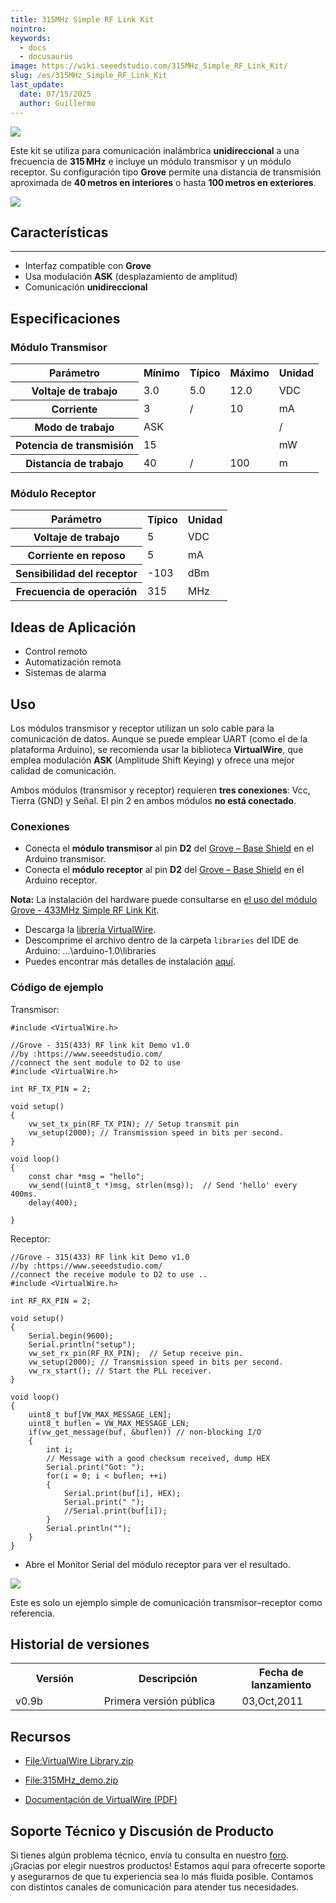 ```yaml
---
title: 315MHz Simple RF Link Kit
nointro:
keywords:
  - docs
  - docusaurus
image: https://wiki.seeedstudio.com/315MHz_Simple_RF_Link_Kit/
slug: /es/315MHz_Simple_RF_Link_Kit
last_update:
  date: 07/15/2025
  author: Guillermo
---
```

![](https://files.seeedstudio.com/wiki/315MHz_Simple_RF_Link_Kit/img/315M_433M.jpg)

Este kit se utiliza para comunicación inalámbrica **unidireccional** a una frecuencia de **315 MHz** e incluye un módulo transmisor y un módulo receptor. Su configuración tipo **Grove** permite una distancia de transmisión aproximada de **40 metros en interiores** o hasta **100 metros en exteriores**.

[![](https://files.seeedstudio.com/wiki/Seeed-WiKi/docs/images/300px-Get_One_Now_Banner-ragular.png)](https://www.seeedstudio.com/grove-315mhz-simple-rf-link-kit-p-1061.html?cPath=139_140)

## Características
---
* Interfaz compatible con **Grove**  
* Usa modulación **ASK** (desplazamiento de amplitud)  
* Comunicación **unidireccional**  

## Especificaciones

### Módulo Transmisor

<table  cellspacing="0" width="80%">
<tr>
<th scope="col"> Parámetro
</th>
<th scope="col"> Mínimo
</th>
<th scope="col"> Típico
</th>
<th scope="col"> Máximo
</th>
<th scope="col"> Unidad
</th></tr>
<tr>
<th scope="row"> Voltaje de trabajo
</th>
<td> 3.0
</td>
<td> 5.0
</td>
<td> 12.0
</td>
<td> VDC
</td></tr>
<tr>
<th scope="row"> Corriente
</th>
<td> 3
</td>
<td> /
</td>
<td> 10
</td>
<td> mA
</td></tr>
<tr>
<th scope="row">Modo de trabajo
</th>
<td colspan="3"> ASK
</td>
<td> /
</td></tr>
<tr>
<th scope="row"> Potencia de transmisión
</th>
<td colspan="3"> 15
</td>
<td> mW
</td></tr>
<tr>
<th scope="row"> Distancia de trabajo
</th>
<td> 40
</td>
<td> /
</td>
<td> 100
</td>
<td> m
</td></tr></table>

### Módulo Receptor

<table  cellspacing="0" width="80%">
<tr>
<th scope="col"> Parámetro
</th>
<th scope="col"> Típico
</th>
<th scope="col"> Unidad
</th></tr>
<tr>
<th scope="row"> Voltaje de trabajo
</th>
<td> 5
</td>
<td> VDC
</td></tr>
<tr>
<th scope="row"> Corriente en reposo
</th>
<td> 5
</td>
<td> mA
</td></tr>
<tr>
<th scope="row"> Sensibilidad del receptor
</th>
<td> -103
</td>
<td> dBm
</td></tr>
<tr>
<th scope="row"> Frecuencia de operación
</th>
<td> 315
</td>
<td> MHz
</td></tr></table>

## Ideas de Aplicación

* Control remoto  
* Automatización remota  
* Sistemas de alarma  

## Uso

Los módulos transmisor y receptor utilizan un solo cable para la comunicación de datos. Aunque se puede emplear UART (como el de la plataforma Arduino), se recomienda usar la biblioteca **VirtualWire**, que emplea modulación **ASK** (Amplitude Shift Keying) y ofrece una mejor calidad de comunicación.

Ambos módulos (transmisor y receptor) requieren **tres conexiones**: Vcc, Tierra (GND) y Señal. El pin 2 en ambos módulos **no está conectado**.

### Conexiones

- Conecta el **módulo transmisor** al pin **D2** del [Grove – Base Shield](/Base_Shield_V2 "Grove – Base Shield") en el Arduino transmisor.
- Conecta el **módulo receptor** al pin **D2** del [Grove – Base Shield](/Base_Shield_V2 "Grove – Base Shield") en el Arduino receptor.

**Nota:** La instalación del hardware puede consultarse en [el uso del módulo Grove - 433MHz Simple RF Link Kit](/Grove-433MHz_Simple_RF_Link_Kit "Grove - 433MHz Simple RF Link Kit").

* Descarga la [librería VirtualWire](https://files.seeedstudio.com/wiki/315MHz_Simple_RF_Link_Kit/res/VirtualWire_Library.zip).
* Descomprime el archivo dentro de la carpeta `libraries` del IDE de Arduino: ...\arduino-1.0\libraries
* Puedes encontrar más detalles de instalación [aquí](http://www.pjrc.com/teensy/td_libs_VirtualWire.html).

### Código de ejemplo

Transmisor:

```
#include <VirtualWire.h>

//Grove - 315(433) RF link kit Demo v1.0
//by :https://www.seeedstudio.com/
//connect the sent module to D2 to use
#include <VirtualWire.h>

int RF_TX_PIN = 2;

void setup()
{
    vw_set_tx_pin(RF_TX_PIN); // Setup transmit pin
    vw_setup(2000); // Transmission speed in bits per second.
}

void loop()
{
    const char *msg = "hello";
    vw_send((uint8_t *)msg, strlen(msg));  // Send 'hello' every 400ms.
    delay(400);

}
```

Receptor:

```
//Grove - 315(433) RF link kit Demo v1.0
//by :https://www.seeedstudio.com/
//connect the receive module to D2 to use ..
#include <VirtualWire.h>

int RF_RX_PIN = 2;

void setup()
{
    Serial.begin(9600);
    Serial.println("setup");
    vw_set_rx_pin(RF_RX_PIN);  // Setup receive pin.
    vw_setup(2000); // Transmission speed in bits per second.
    vw_rx_start(); // Start the PLL receiver.
}

void loop()
{
    uint8_t buf[VW_MAX_MESSAGE_LEN];
    uint8_t buflen = VW_MAX_MESSAGE_LEN;
    if(vw_get_message(buf, &buflen)) // non-blocking I/O
    {
        int i;
        // Message with a good checksum received, dump HEX
        Serial.print("Got: ");
        for(i = 0; i < buflen; ++i)
        {
            Serial.print(buf[i], HEX);
            Serial.print(" ");
            //Serial.print(buf[i]);
        }
        Serial.println("");
    }
}
```

* Abre el Monitor Serial del módulo receptor para ver el resultado.

![](https://files.seeedstudio.com/wiki/315MHz_Simple_RF_Link_Kit/img/Receive_Data.jpg)

Este es solo un ejemplo simple de comunicación transmisor–receptor como referencia.

## Historial de versiones

<table>
<tr>
<th> Versión
</th>
<th> Descripción
</th>
<th> Fecha de lanzamiento
</th></tr>
<tr>
<td width="300px"> v0.9b
</td>
<td width="500px"> Primera versión pública
</td>
<td width="200px"> 03,Oct,2011
</td></tr></table>

## Recursos

* [File:VirtualWire Library.zip](https://files.seeedstudio.com/wiki/315MHz_Simple_RF_Link_Kit/res/VirtualWire_Library.zip)

* [File:315MHz_demo.zip](https://files.seeedstudio.com/wiki/315MHz_Simple_RF_Link_Kit/res/315MHz_Demo.zip)

* [Documentación de VirtualWire (PDF)](http://www.open.com.au/mikem/arduino/VirtualWire.pdf)

## Soporte Técnico y Discusión de Producto
Si tienes algún problema técnico, envía tu consulta en nuestro [foro](http://forum.seeedstudio.com/).  
¡Gracias por elegir nuestros productos! Estamos aquí para ofrecerte soporte y asegurarnos de que tu experiencia sea lo más fluida posible. Contamos con distintos canales de comunicación para atender tus necesidades.

<div class="button_tech_support_container">
<a href="https://forum.seeedstudio.com/" class="button_forum"></a> 
<a href="https://www.seeedstudio.com/contacts" class="button_email"></a>
</div>

<div class="button_tech_support_container">
<a href="https://discord.gg/eWkprNDMU7" class="button_discord"></a> 
<a href="https://github.com/Seeed-Studio/wiki-documents/discussions/69" class="button_discussion"></a>
</div>
